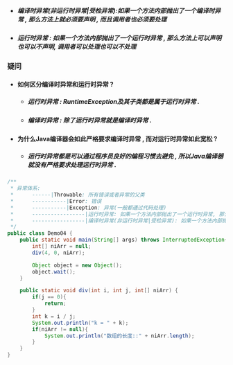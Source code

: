 * ##### 编译时异常\(非运行时异常\|受检异常\):如果一个方法内部抛出了一个编译时异常 , 那么方法上就必须要声明 , 而且调用者也必须要处理
* ##### 运行时异常 : 如果一个方法内部抛出了一个运行时异常 , 那么方法上可以声明也可以不声明, 调用者可以处理也可以不处理

### 疑问

* #### 如何区分编译时异常和运行时异常 ?

  * ##### 运行时异常 : RuntimeException及其子类都是属于运行时异常 .
  * ##### 编译时异常 : 除了运行时异常就是编译时异常 .

* #### 为什么Java编译器会如此严格要求编译时异常 , 而对运行时异常如此宽松 ?

  * ##### 运行时异常都是可以通过程序员良好的编程习惯去避免 , 所以Java编译器就没有严格要求处理运行时异常 .

```java
/**
 * 异常体系:
 *      ------|Throwable: 所有错误或者异常的父类
 *      -----------|Error: 错误
 *      -----------|Exception: 异常(一般都通过代码处理)
 *      -----------------|运行时异常: 如果一个方法内部抛出了一个运行时异常, 那么方法上可以声明也可以不声明, 调用者可以处理也可以不处理
 *      -----------------|编译时异常(非运行时异常|受检异常): 如果一个方法内部抛出了一个编译时异常, 那么方法上就必须要声明, 而且调用者也必须要处理
 */
public class Demo04 {
    public static void main(String[] args) throws InterruptedException{
        int[] niArr = null;
        div(4, 0, niArr);

        Object object = new Object();
        object.wait();
    }

    public static void div(int i, int j, int[] niArr) {
        if(j == 0){
            return;
        }
        int k = i / j;
        System.out.println("k = " + k);
        if(niArr != null){
            System.out.println("数组的长度::" + niArr.length);
        }
    }
}
```



